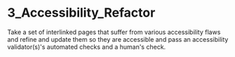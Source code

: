# 3_Accessibility_Refactor
Take a set of interlinked pages that suffer from various accessibility
flaws and refine and update them so they are accessible and pass an accessibility
validator(s)'s automated checks and a human's check.
